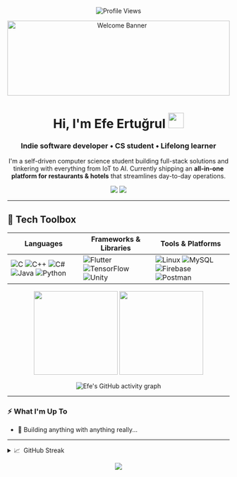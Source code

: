 <!-- Profile Views -->
<p align="center">
  <img src="https://komarev.com/ghpvc/?username=Efertugrul&label=Profile%20views&color=0e75b6" alt="Profile Views" />
</p>

<!-- Animated Banner -->
<p align="center">
  <img src="https://user-images.githubusercontent.com/107368002/222814886-5d26502f-253c-49b5-9fac-b58e44700123.gif" width="100%" height="170" alt="Welcome Banner"/>
</p>

<h1 align="center">Hi, I'm Efe Ertuğrul <img src="https://media.giphy.com/media/hvRJCLFzcasrR4ia7z/giphy.gif" width="35"></h1>

<h3 align="center">Indie software developer • CS student • Lifelong learner</h3>

<!-- Short intro -->
<p align="center">
I'm a self-driven computer science student building full-stack solutions and tinkering with everything from IoT to AI.  
Currently shipping an <b>all-in-one platform for restaurants &amp; hotels</b> that streamlines day-to-day operations.
</p>

<!-- Contact -->
<p align="center">
  <a href="mailto:efertugrul6@gmail.com"><img src="https://img.shields.io/badge/email-D14836?style=for-the-badge&logo=gmail&logoColor=white" /></a>
  <a href="https://www.linkedin.com/in/efe-ertugrul-661a27214"><img src="https://img.shields.io/badge/LinkedIn-0A66C2?style=for-the-badge&logo=linkedin&logoColor=white"/></a>
</p>

---

## 🔧 Tech Toolbox

| Languages | Frameworks & Libraries | Tools & Platforms |
|-----------|-----------------------|-------------------|
| ![C](https://img.shields.io/badge/-C-000?style=flat&logo=C&logoColor=white) ![C++](https://img.shields.io/badge/-C++-00599C?style=flat&logo=C%2B%2B&logoColor=white) ![C#](https://img.shields.io/badge/-C%23-239120?style=flat&logo=C-Sharp&logoColor=white) ![Java](https://img.shields.io/badge/-Java-007396?style=flat&logo=Java&logoColor=white) ![Python](https://img.shields.io/badge/-Python-3776AB?style=flat&logo=Python&logoColor=white) | ![Flutter](https://img.shields.io/badge/-Flutter-02569B?style=flat&logo=Flutter&logoColor=white) ![TensorFlow](https://img.shields.io/badge/-TensorFlow-FF6F00?style=flat&logo=tensorflow&logoColor=white) ![Unity](https://img.shields.io/badge/-Unity-000?style=flat&logo=unity&logoColor=white) | ![Linux](https://img.shields.io/badge/-Linux-000?style=flat&logo=linux&logoColor=white) ![MySQL](https://img.shields.io/badge/-MySQL-4479A1?style=flat&logo=mysql&logoColor=white) ![Firebase](https://img.shields.io/badge/-Firebase-FFCA28?style=flat&logo=firebase&logoColor=000) ![Postman](https://img.shields.io/badge/-Postman-FF6C37?style=flat&logo=postman&logoColor=white) |

<!-- GitHub Stats -->
<div align="center">
  <img height="190px" src="https://github-readme-stats.vercel.app/api?username=Efertugrul&show_icons=true&theme=radical&hide_border=true" />
  <img height="190px" src="https://github-readme-stats.vercel.app/api/top-langs/?username=Efertugrul&layout=compact&theme=radical&hide_border=true" />
</div>

<!-- Contribution Graph -->
<p align="center">
  <img src="https://github-readme-activity-graph.vercel.app/graph?username=Efertugrul&bg_color=0d1117&color=12cf12&line=12cf12&point=1adbce&area=true&hide_border=true" alt="Efe's GitHub activity graph">
</p>

---

### ⚡ What I'm Up To

- 🔭 Building anything with anything really...

---

<details>
<summary>📈 &nbsp;GitHub Streak</summary>
<br/>
<p align="center">
  <img src="http://github-readme-streak-stats.herokuapp.com?user=Efertugrul&theme=radical&hide_border=true"/>
</p>
</details>

<p align="center">
  <img src="https://img.shields.io/github/followers/Efertugrul?label=Follow%20me&style=social" />
</p>
